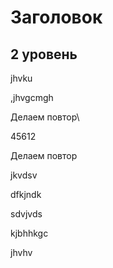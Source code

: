 # Заголовок #

## 2 уровень

jhvku

,jhvgcmgh

Делаем повтор\

45612


Делаем повтор

jkvdsv

dfkjndk

sdvjvds

kjbhhkgc

jhvhv
